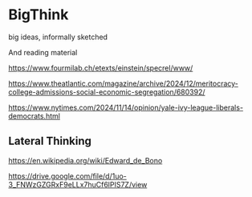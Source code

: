 # BigThink

big ideas, informally sketched

And reading material 

https://www.fourmilab.ch/etexts/einstein/specrel/www/

https://www.theatlantic.com/magazine/archive/2024/12/meritocracy-college-admissions-social-economic-segregation/680392/

https://www.nytimes.com/2024/11/14/opinion/yale-ivy-league-liberals-democrats.html

Lateral Thinking
---

https://en.wikipedia.org/wiki/Edward_de_Bono

https://drive.google.com/file/d/1uo-3_FNWzGZGRxF9eLLx7huCf6lPIS7Z/view
